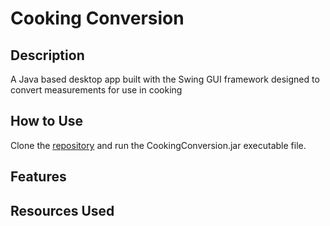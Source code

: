 # Cooking Conversion

## Description
A Java based desktop app built with the Swing GUI framework designed to convert measurements for use in cooking

## How to Use
Clone the [repository](https://github.com/mjbuchman/cooking-conversion) and run the CookingConversion.jar executable file.

## Features

## Resources Used

